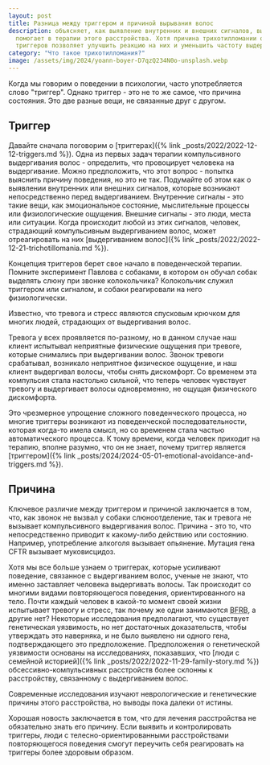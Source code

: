 ```yaml
---
layout: post
title: Разница между триггером и причиной вырывания волос
description: объясняет, как выявление внутренних и внешних сигналов, вызывающих компульсивное выдергивание волос, 
  помогает в терапии этого расстройства. Хотя причина трихотилломании остается неизвестной, понимание и контроль
  триггеров позволяет улучшить реакцию на них и уменьшить частоту выдергивания волос.
category: "Что такое трихотилломания?"
image: /assets/img/2024/yoann-boyer-D7qzQ234N0o-unsplash.webp
---
```


Когда мы говорим о поведении в психологии, часто употребляется слово "триггер". Однако триггер - это не то же самое, что причина состояния. 
Это две разные вещи, не связанные друг с другом.

## Триггер
Давайте сначала поговорим о [триггерах]({% link _posts/2022/2022-12-12-triggers.md %}). Одна из первых задач терапии 
компульсивного выдергивания волос - определить, что провоцирует человека на выдергивание. Можно предположить, 
что этот вопрос - попытка выяснить причину поведения, но это не так. 
Подумайте об этом как о выявлении внутренних или внешних сигналов, которые возникают непосредственно перед выдергиванием. 
Внутренние сигналы - это такие вещи, как эмоциональное состояние, мыслительные процессы или физиологические ощущения. 
Внешние сигналы - это люди, места или ситуации. Когда происходит любой из этих сигналов, человек, страдающий компульсивным 
выдергиванием волос, может отреагировать на них [выдергиванием волос]({% link _posts/2022/2022-12-21-trichotillomania.md %}).

Концепция триггеров берет свое начало в поведенческой терапии. Помните эксперимент Павлова с собаками, в котором он обучал 
собак выделять слюну при звонке колокольчика? Колокольчик служил триггером или сигналом, и собаки реагировали на него физиологически.

Известно, что тревога и стресс являются спусковым крючком для многих людей, страдающих от выдергивания волос.

Тревога у всех проявляется по-разному, но в данном случае наш клиент испытывал неприятные физические ощущения при тревоге, 
которые снимались при выдергивании волос. Звонок тревоги срабатывал, возникало неприятное физическое ощущение, и наш клиент 
выдергивал волосы, чтобы снять дискомфорт. Со временем эта компульсия стала настолько сильной, что теперь человек чувствует 
тревогу и выдергивает волосы одновременно, не ощущая физического дискомфорта.

Это чрезмерное упрощение сложного поведенческого процесса, но многие триггеры возникают из поведенческой последовательности, 
которая когда-то имела смысл, но со временем стала частью автоматического процесса. К тому времени, когда человек приходит 
на терапию, вполне разумно, что он не знает, почему триггер является [триггером]({% link _posts/2024/2024-05-01-emotional-avoidance-and-triggers.md %}).

## Причина
Ключевое различие между триггером и причиной заключается в том, что, как звонок не вызвал у собаки слюноотделение, так 
и тревога не вызывает компульсивного выдергивания волос. Причина - это то, что непосредственно приводит к какому-либо 
действию или состоянию. Например, употребление алкоголя вызывает опьянение. Мутация гена CFTR вызывает муковисцидоз.

Хотя мы все больше узнаем о триггерах, которые усиливают поведение, связанное с выдергиванием волос, ученые не знают, что 
именно заставляет человека выдергивать волосы. Так происходит со многими видами повторяющегося поведения, ориентированного 
на тело. Почти каждый человек в какой-то момент своей жизни испытывает тревогу и стресс, так почему же одни занимаются <abbr title="BFRB - это аббревиатура, которая означает
'Body-Focused Repetitive Behaviors' (повторяющиеся поведенческие действия, связанные с телом). Это группа психических расстройств,
характеризующихся повторяющимися действиями, такими как выдирание волос, кусание ногтей, скрежет зубами и другие подобные
действия, которые привлекают внимание к телу. Трихотилломания является одним из типов BFRB.">BFRB</abbr>, а
другие нет? Некоторые исследования предполагают, что существует генетическая уязвимость, но нет достаточных доказательств, 
чтобы утверждать это наверняка, и не было выявлено ни одного гена, подтверждающего это предположение. Предположения о генетической 
уязвимости основаны на исследованиях, показавших, что [люди с семейной историей]({% link _posts/2022/2022-11-29-family-story.md %}) обсессивно-компульсивных расстройств более склонны
к расстройству, связанному с выдергиванием волос.

Современные исследования изучают неврологические и генетические причины этого расстройства, но выводы пока далеки от истины.

Хорошая новость заключается в том, что для лечения расстройства не обязательно знать его причину. Если выявить и контролировать 
триггеры, люди с телесно-ориентированными расстройствами повторяющегося поведения смогут переучить себя реагировать 
на триггеры более здоровым образом.
